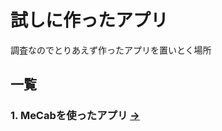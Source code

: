 # 試しに作ったアプリ
調査なのでとりあえず作ったアプリを置いとく場所

## 一覧
### 1. MeCabを使ったアプリ [→](https://github.com/urchin-hat/my_trash_apps/blob/master/MeCabSampleApp/README.md)
